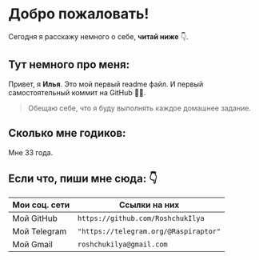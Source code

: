  # Добро пожаловать!
Сегодня я расскажу немного о себе, **читай ниже** 👇.

## Тут немного про меня:

Привет, я **Илья**. Это мой первый readme файл. И первый самостоятельный коммит на GitHub 👨‍💻.
> Обещаю себе, что я буду выполнять каждое домашнее задание.

## Сколько мне годиков:
Мне 33 года.

## Если что, пиши мне сюда: 👇
|Мои соц. сети|Ссылки на них  |
|--|--|
|Мой GitHub|`https://github.com/RoshchukIlya`|
|Мой Telegram|`"https://telegram.org/@Raspiraptor"`|
|Мой Gmail|`roshchukilya@gmail.com`|
